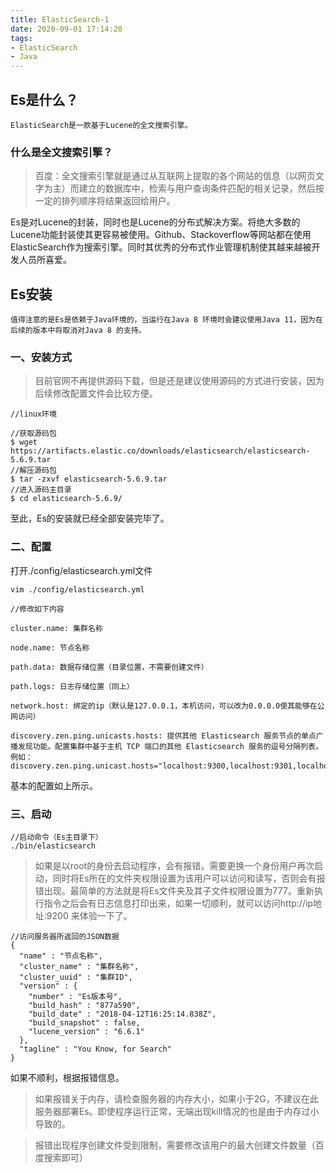```yaml
---
title: ElasticSearch-1
date: 2020-09-01 17:14:20
tags:
- ElasticSearch
- Java
---
```


## Es是什么？

```
ElasticSearch是一款基于Lucene的全文搜索引擎。
```

### 什么是全文搜索引擎？

> 百度：全文搜索引擎就是通过从互联网上提取的各个网站的信息（以网页文字为主）而建立的数据库中，检索与用户查询条件匹配的相关记录，然后按一定的排列顺序将结果返回给用户。

Es是对Lucene的封装，同时也是Lucene的分布式解决方案。将绝大多数的Lucene功能封装使其更容易被使用。Github、Stackoverflow等网站都在使用ElasticSearch作为搜索引擎。同时其优秀的分布式作业管理机制使其越来越被开发人员所喜爱。

## Es安装

```
值得注意的是Es是依赖于Java环境的，当运行在Java 8 环境时会建议使用Java 11，因为在后续的版本中将取消对Java 8 的支持。
```

### 一、安装方式

> 目前官网不再提供源码下载，但是还是建议使用源码的方式进行安装，因为后续修改配置文件会比较方便。

```
//linux环境

//获取源码包
$ wget https://artifacts.elastic.co/downloads/elasticsearch/elasticsearch-5.6.9.tar
//解压源码包
$ tar -zxvf elasticsearch-5.6.9.tar
//进入源码主目录
$ cd elasticsearch-5.6.9/
```

至此，Es的安装就已经全部安装完毕了。

### 二、配置

打开./config/elasticsearch.yml文件

```
vim ./config/elasticsearch.yml

//修改如下内容

cluster.name: 集群名称

node.name: 节点名称

path.data: 数据存储位置（目录位置，不需要创建文件）

path.logs: 日志存储位置（同上）

network.host: 绑定的ip（默认是127.0.0.1，本机访问，可以改为0.0.0.0使其能够在公网访问）

discovery.zen.ping.unicasts.hosts: 提供其他 Elasticsearch 服务节点的单点广播发现功能。配置集群中基于主机 TCP 端口的其他 Elasticsearch 服务的逗号分隔列表。
例如：discovery.zen.ping.unicast.hosts="localhost:9300,localhost:9301,localhost:9302
```

基本的配置如上所示。

### 三、启动

```
//启动命令（Es主目录下）
./bin/elasticsearch
```

> 如果是以root的身份去启动程序，会有报错。需要更换一个身份用户再次启动，同时将Es所在的文件夹权限设置为该用户可以访问和读写，否则会有报错出现。最简单的方法就是将Es文件夹及其子文件权限设置为777。重新执行指令之后会有日志信息打印出来，如果一切顺利，就可以访问http://ip地址:9200 来体验一下了。

```
//访问服务器所返回的JSON数据
{
  "name" : "节点名称",
  "cluster_name" : "集群名称",
  "cluster_uuid" : "集群ID",
  "version" : {
    "number" : "Es版本号",
    "build_hash" : "877a590",
    "build_date" : "2018-04-12T16:25:14.838Z",
    "build_snapshot" : false,
    "lucene_version" : "6.6.1"
  },
  "tagline" : "You Know, for Search"
}
```

如果不顺利，根据报错信息。

> 如果报错关于内存，请检查服务器的内存大小，如果小于2G，不建议在此服务器部署Es。即使程序运行正常，无端出现kill情况的也是由于内存过小导致的。

> 报错出现程序创建文件受到限制，需要修改该用户的最大创建文件数量（百度搜索即可）
